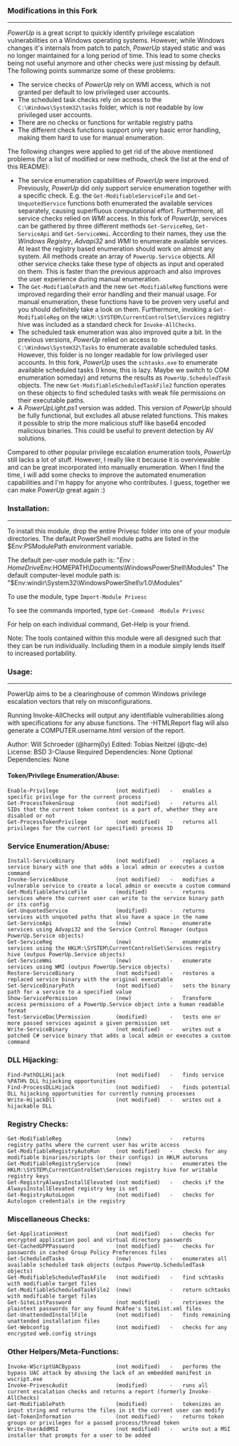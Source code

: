### Modifications in this Fork

----

*PowerUp* is a great script to quickly identify privilege escalation vulnerabilities on a Windows operating systems. However, while Windows changes it's internals from patch to patch, 
*PowerUp* stayed static and was no longer maintained for a long period of time. This lead to some checks being not useful anymore and other checks were just missing by default.
The following points summarize some of these problems:

* The service checks of *PowerUp* rely on WMI access, which is not granted per default to low privileged user accounts.
* The scheduled task checks rely on access to the ``C:\Windows\System32\tasks`` folder, which is not readable by low privileged user accounts.
* There are no checks or functions for writable registry paths
* The different check functions support only very basic error handling, making them hard to use for manual enumeration.

The following changes were applied to get rid of the above mentioned problems (for a list of modified or new methods, check the list at the end of this README):

* The service enumeration capabilities of *PowerUp* were improved. Previously, *PowerUp* did only support service enumeration together with a specific check.
  E.g. the ``Get-ModifiableServiceFile`` and ``Get-UnquotedService`` functions both enumerated the available services separately, causing superfluous computational
  effort. Furthermore, all service checks relied on *WMI* access. In this fork of *PowerUp*, services can be gathered by three different methods ``Get-ServiceReg``,
  ``Get-ServiceApi`` and ``Get-ServiceWmi``. According to their names, they use the *Windows Registry*, *Advapi32* and *WMI* to enumerate available services. At least
  the registry based enumeration should work on almost any system. All methods create an array of ``PowerUp.Service`` objects. All other service checks take these
  type of objects as input and operated on them. This is faster than the previous approach and also improves the user experience during manual enumeration.
* The ``Get-ModifiablePath`` and the new ``Get-ModifiableReg`` functions were improved regarding their error handling and their manual usage. For manual enumeration,
  these functions have to be proven very useful and you should definitely take a look on them. Furthermore, invoking a ``Get-ModifiableReg`` on the ``HKLM:\SYSTEM\CurrentControlSet\Services``
  registry hive was included as a standard check for ``Invoke-AllChecks``.
* The scheduled task enumeration was also improved quite a bit. In the previous versions, *PowerUp* relied on access to ``C:\Windows\System32\Tasks`` to enumerate available scheduled
  tasks. However, this folder is no longer readable for low privileged user accounts. In this fork, *PowerUp* uses the ``schtasks.exe`` to enumerate available scheduled tasks
  (I know, this is lazy. Maybe we switch to COM enumeration someday) and returns the results as ``PowerUp.ScheduledTask`` objects. The new ``Get-ModifiableScheduledTaskFile2`` function
  operates on these objects to find scheduled tasks with weak file permissions on their executable paths.
* A *PowerUpLight.ps1* version was added. This version of *PowerUp* should be fully functional, but excludes all abuse related functions. This makes it possible
  to strip the more malicious stuff like base64 encoded malicious binaries. This could be useful to prevent detection by AV solutions.

Compared to other popular privilege escalation enumeration tools, *PowerUp* still lacks a lot of stuff. However, I really like it because it is overviewable and can be
great incorporated into manually enumeration. When I find the time, I will add some checks to improve the automated enumeration capabilities and I'm happy for anyone
who contributes. I guess, together we can make *PowerUp* great again :)

### Installation:

-----

To install this module, drop the entire Privesc folder into one of your module directories. The default PowerShell module paths are listed in the $Env:PSModulePath environment variable.

The default per-user module path is: "$Env:HomeDrive$Env:HOMEPATH\Documents\WindowsPowerShell\Modules"
The default computer-level module path is: "$Env:windir\System32\WindowsPowerShell\v1.0\Modules"

To use the module, type `Import-Module Privesc`

To see the commands imported, type `Get-Command -Module Privesc`

For help on each individual command, Get-Help is your friend.

Note: The tools contained within this module were all designed such that they can be run individually. Including them in a module simply lends itself to increased portability.


### Usage:

----

PowerUp aims to be a clearinghouse of common Windows privilege escalation
vectors that rely on misconfigurations.

Running Invoke-AllChecks will output any identifiable vulnerabilities along
with specifications for any abuse functions. The -HTMLReport flag will also
generate a COMPUTER.username.html version of the report.

Author: Will Schroeder (@harmj0y)
Edited: Tobias Neitzel (@qtc-de)
License: BSD 3-Clause
Required Dependencies: None
Optional Dependencies: None


#### Token/Privilege Enumeration/Abuse:
    Enable-Privilege                  (not modified)   -   enables a specific privilege for the current process
    Get-ProcessTokenGroup             (not modified)   -   returns all SIDs that the current token context is a part of, whether they are disabled or not
    Get-ProcessTokenPrivilege         (not modified)   -   returns all privileges for the current (or specified) process ID

### Service Enumeration/Abuse:
    Install-ServiceBinary             (not modified)   -   replaces a service binary with one that adds a local admin or executes a custom command
    Invoke-ServiceAbuse               (not modified)   -   modifies a vulnerable service to create a local admin or execute a custom command
    Get-ModifiableServiceFile         (modified)       -   returns services where the current user can write to the service binary path or its config
    Get-UnquotedService               (modified)       -   returns services with unquoted paths that also have a space in the name
    Get-ServiceApi                    (new)            -   enumerate services using Advapi32 and the Service Control Manager (outpus PowerUp.Service objects)
    Get-ServiceReg                    (new)            -   enumerate services using the HKLM:\SYSTEM\CurrentControlSet\Services registry hive (outpus PowerUp.Service objects)
    Get-ServiceWmi                    (new)            -   enumerate services using WMI (outpus PowerUp.Service objects)
    Restore-ServiceBinary             (not modified)   -   restores a replaced service binary with the original executable
    Set-ServiceBinaryPath             (not modified)   -   sets the binary path for a service to a specified value
    Show-ServicePermission            (new)            -   Transform access permissions of a PowerUp.Service object into a human readable format
    Test-ServiceDaclPermission        (modified)       -   tests one or more passed services against a given permission set
    Write-ServiceBinary               (not modified)   -   writes out a patched C# service binary that adds a local admin or executes a custom command

### DLL Hijacking:
    Find-PathDLLHijack                (not modified)   -   finds service %PATH% DLL hijacking opportunities
    Find-ProcessDLLHijack             (not modified)   -   finds potential DLL hijacking opportunities for currently running processes
    Write-HijackDll                   (not modified)   -   writes out a hijackable DLL
    
### Registry Checks:
    Get-ModifiableReg                 (new)            -   returns registry paths where the current user has write access
    Get-ModifiableRegistryAutoRun     (not modified)   -   checks for any modifiable binaries/scripts (or their configs) in HKLM autoruns
    Get-ModifiableRegistryService     (new)            -   enumerates the HKLM:\SYSTEM\CurrentControlSet\Services registry hive for writable registry keys
    Get-RegistryAlwaysInstallElevated (not modified)   -   checks if the AlwaysInstallElevated registry key is set
    Get-RegistryAutoLogon             (not modified)   -   checks for Autologon credentials in the registry

### Miscellaneous Checks:
    Get-ApplicationHost               (not modified)   -   checks for encrypted application pool and virtual directory passwords
    Get-CachedGPPPassword             (not modified)   -   checks for passwords in cached Group Policy Preferences files
    Get-ScheduledTasks                (new)            -   enumerates all available scheduled task objects (outpus PowerUp.ScheduledTask objects)
    Get-ModifiableScheduledTaskFile   (not modified)   -   find schtasks with modifiable target files
    Get-ModifiableScheduledTaskFile2  (new)            -   return schtasks with modifiable target files
    Get-SiteListPassword              (not modified)   -   retrieves the plaintext passwords for any found McAfee's SiteList.xml files
    Get-UnattendedInstallFile         (not modified)   -   finds remaining unattended installation files
    Get-Webconfig                     (not modified)   -   checks for any encrypted web.config strings

### Other Helpers/Meta-Functions:
    Invoke-WScriptUACBypass           (not modified)   -   performs the bypass UAC attack by abusing the lack of an embedded manifest in wscript.exe
    Invoke-PrivescAudit               (modified)       -   runs all current escalation checks and returns a report (formerly Invoke-AllChecks)
    Get-ModifiablePath                (modified)       -   tokenizes an input string and returns the files in it the current user can modify
    Get-TokenInformation              (not modified)   -   returns token groups or privileges for a passed process/thread token
    Write-UserAddMSI                  (not modified)   -   write out a MSI installer that prompts for a user to be added
